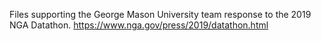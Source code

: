Files supporting the George Mason University team response to the 2019 NGA Datathon.
https://www.nga.gov/press/2019/datathon.html
